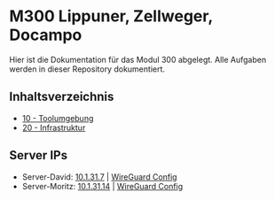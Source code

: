 # M300 Lippuner, Zellweger, Docampo

Hier ist die Dokumentation für das Modul 300 abgelegt. Alle Aufgaben werden in dieser Repository dokumentiert.

## Inhaltsverzeichnis

* [10 - Toolumgebung](https://github.com/SayHeyD/M300-BIST/tree/master/10-Toolumgebung)
* [20 - Infrastruktur](https://github.com/SayHeyD/M300-BIST/tree/master/20-Infrastruktur)

## Server IPs

* Server-David: [10.1.31.7](http://10.1.31.7) | [WireGuard Config](https://github.com/SayHeyD/M300-BIST/blob/master/wireguard_david.conf)
* Server-Moritz: [10.1.31.14](http://10.1.31.14) | [WireGuard Config](https://github.com/SayHeyD/M300-BIST/blob/master/wireguard_moritz.conf)